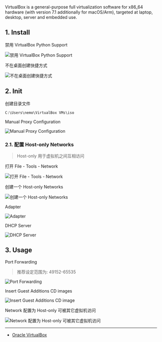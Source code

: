 VirtualBox is a general-purpose full virtualization software for x86_64 hardware (with version 7.1 additionally for macOS/Arm), targeted at laptop, desktop, server and embedded use.

## 1. Install

禁用 VirtualBox Python Support

![禁用 VirtualBox Python Support](./../../../images/VirtualBox/%E7%A6%81%E7%94%A8%20VirtualBox%20Python%20Support.png)

不在桌面创建快捷方式

![不在桌面创建快捷方式](./../../../images/VirtualBox/%E4%B8%8D%E5%9C%A8%E6%A1%8C%E9%9D%A2%E5%88%9B%E5%BB%BA%E5%BF%AB%E6%8D%B7%E6%96%B9%E5%BC%8F.png)

## 2. Init

创建目录文件

```
C:\Users\nemo\VirtualBox VMs\iso
```

Manual Proxy Configuration

![Manual Proxy Configuration](./../../../images/VirtualBox/Manual%20Proxy%20Configuration.png)

### 2.1. 配置 Host-only Networks

> Host-only 用于虚拟机之间互相访问

打开 File - Tools - Network

![打开 File - Tools - Network](./../../../images/VirtualBox/%E6%89%93%E5%BC%80%20File%20-%20Tools%20-%20Network.png)

创建一个 Host-only Networks

![创建一个 Host-only Networks](./../../../images/VirtualBox/%E5%88%9B%E5%BB%BA%E4%B8%80%E4%B8%AA%20Host-only%20Networks.png)

Adapter

![Adapter](./../../../images/VirtualBox/Adapter.png)

DHCP Server

![DHCP Server](./../../../images/VirtualBox/DHCP%20Server.png)

## 3. Usage

Port Forwarding

> 推荐设定范围为: 49152-65535

![Port Forwarding](./../../../images/VirtualBox/Port%20Forwarding.png)

Insert Guest Additions CD images

![Insert Guest Additions CD image](./../../../images/VirtualBox/Insert%20Guest%20Additions%20CD%20image.png)

Network 配置为 Host-only 可被其它虚拟机访问

![Network 配置为 Host-only 可被其它虚拟机访问](./../../../images/VirtualBox/Network%20%E9%85%8D%E7%BD%AE%E4%B8%BA%20Host-only%20%E5%8F%AF%E8%A2%AB%E5%85%B6%E5%AE%83%E8%99%9A%E6%8B%9F%E6%9C%BA%E8%AE%BF%E9%97%AE.png)

---

- [Oracle VirtualBox](https://www.virtualbox.org/)

